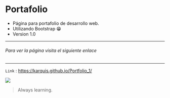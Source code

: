 # Portafolio

- Página para portafolio de desarrollo web.
- Utilizando Bootstrap 😁
- Version 1.0

----
###### Para ver la página visita el siguiente enlace

----


`Link` : <https://karquis.github.io/Portfolio_1/>


![](https://cdn-icons-png.flaticon.com/512/1508/1508880.png)

> Always learning.
